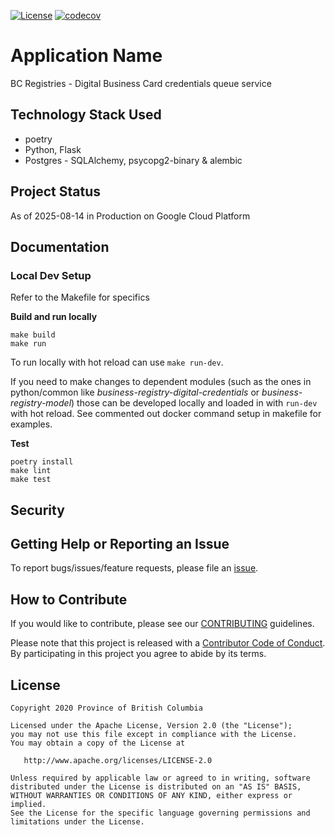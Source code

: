 
[![License](https://img.shields.io/badge/License-Apache%202.0-blue.svg)](LICENSE)
[![codecov](https://codecov.io/gh/bcgov/lear/branch/master/graph/badge.svg?flag=business-digital-credentials)](https://codecov.io/gh/bcgov/lear/tree/master/queue_services/business-digital-credentials)

# Application Name

BC Registries - Digital Business Card credentials queue service

## Technology Stack Used
* poetry
* Python, Flask
* Postgres -  SQLAlchemy, psycopg2-binary & alembic

## Project Status
As of 2025-08-14 in Production on Google Cloud Platform

## Documentation

### Local Dev Setup
Refer to the Makefile for specifics

**Build and run locally**
```
make build
make run
```

To run locally with hot reload can use `make run-dev`.

If you need to make changes to dependent modules (such as the ones in python/common like *business-registry-digital-credentials* or *business-registry-model*) those can be developed locally and loaded in with `run-dev` with hot reload. See commented out docker command setup in makefile for examples.

**Test**

```
poetry install
make lint 
make test
```

## Security

## Getting Help or Reporting an Issue

To report bugs/issues/feature requests, please file an [issue](../../issues).

## How to Contribute

If you would like to contribute, please see our [CONTRIBUTING](./CONTRIBUTING.md) guidelines.

Please note that this project is released with a [Contributor Code of Conduct](./CODE_OF_CONDUCT.md).
By participating in this project you agree to abide by its terms.

## License

    Copyright 2020 Province of British Columbia

    Licensed under the Apache License, Version 2.0 (the "License");
    you may not use this file except in compliance with the License.
    You may obtain a copy of the License at

       http://www.apache.org/licenses/LICENSE-2.0

    Unless required by applicable law or agreed to in writing, software
    distributed under the License is distributed on an "AS IS" BASIS,
    WITHOUT WARRANTIES OR CONDITIONS OF ANY KIND, either express or implied.
    See the License for the specific language governing permissions and
    limitations under the License.

